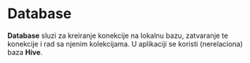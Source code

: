 # Database

**Database** sluzi za kreiranje konekcije na lokalnu bazu, zatvaranje te konekcije i rad sa njenim kolekcijama.
U aplikaciji se koristi (nerelaciona) baza **Hive**.